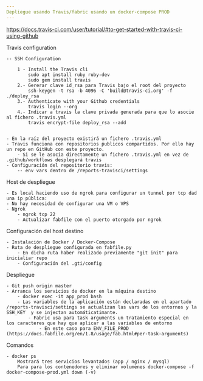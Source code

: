 ```yaml
---
Depliegue usando Travis/fabric usando un docker-compose PROD
---
```

https://docs.travis-ci.com/user/tutorial/#to-get-started-with-travis-ci-using-github

Travis configuration
    
    -- SSH Configuration
   
        1 - Install the Travis cli
            sudo apt install ruby ruby-dev
            sudo gem install travis
        2.- Gererar clave id_rsa para Travis bajo el root del proyecto
            ssh-keygen -t rsa -b 4096 -C 'build@travis-ci.org' -f ./deploy_rsa    
        3.- Authenticate with your Github credentials
            travis login --org
        4.- Indicar a travis la clave privada generada para que lo asocie al fichero .travis.yml
            travis encrypt-file deploy_rsa --add

    
    - En la raíz del proyecto existirá un fichero .travis.yml
    - Travis funciona con repositorios ṕublicos compartidos. Por ello hay un repo en GitHub con este proyecto.
        - Si se le asocia directamente un fichero .travis.yml en vez de .github/workflows desplegará travis
    - Configuración del repositorio travis:
        -- env vars dentro de /reports-travisci/settings 

Host de despliegue 

    - Es local haciendo uso de ngrok para configurar un tunnel por tcp dad una ip pública:
    - No hay necesidad de configurar una VM o VPS
    - Ngrok
        - ngrok tcp 22
        - Actualizar fabfile con el puerto otorgado por ngrok
        
Configuración del host destino

    - Instalación de Docker / Docker-Compose
    - Ruta de despliegue configurada en fabfile.py
        - En dicha ruta haber realizado previamente "git init" para inicialiar repo
        - Configuración del .gti/config
        
Despliegue

    - Git push origin master 
    - Arranca los servicios de docker en la máquina destino
        - docker exec -it app_prod bash
        - Las variables de la aplicación están declaradas en el apartado /reports-travisci/settings se actualizan las vars de los entornos y la SSH_KEY  y se injectan automáticatimante.  
            - Fabric usa para task arguments un tratamiento especial en los caracteres que hay que aplicar a las variables de entorno 
                - En este caso para ENV_FILE_PROD (https://docs.fabfile.org/en/1.8/usage/fab.html#per-task-arguments)

Comandos

    - docker ps
        Mostrará tres servicios levantados (app / nginx / mysql)
        Para para los contenedores y eliminar volumenes docker-compose -f docker-compose-prod.yml down (-v)
        